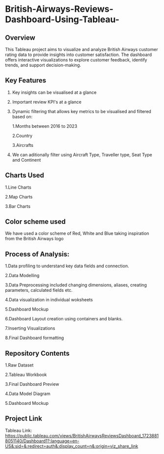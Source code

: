 # British-Airways-Reviews-Dashboard-Using-Tableau-

## Overview
This Tableau project aims to visualize and analyze British Airways customer rating data to provide insights into customer satisfaction.
The dashboard offers interactive visualizations to explore customer feedback, identify trends, and support decision-making.

## Key Features
1. Key insights can be visualised at a glance
2. Important review KPI's at a glance
3. Dynamic filtering that allows key metrics to be visualised and filtered based on:

    1.Months between 2016 to 2023

    2.Country

   3.Aircrafts

5. We can aditionally filter using Aircraft Type, Traveller type, Seat Type and Continent

## Charts Used
1.Line Charts

2.Map Charts

3.Bar Charts

## Color scheme used
We have used a color scheme of Red, White and Blue taking inspiration from the British Airways logo

## Process of Analysis:
1.Data profiling to understand key data fields and connection.

2.Data Modelling

3.Data Preprocessing included changing dimensions, aliases, creating parameters, calculated fields etc.

4.Data visualization in individual woksheets

5.Dashboard Mockup

6.Dashboard Layout creation using containers and blanks.

7.Inserting Visualizations

8.Final Dashboard formatting

## Repository Contents
1.Raw Dataset

2.Tableau Workbook

3.Final Dashboard Preview

4.Data Model Diagram

5.Dashboard Mockup

## Project Link
Tableau Link: 
https://public.tableau.com/views/BritishAirwaysReviewsDashboard_17238818051140/Dashboard1?:language=en-US&:sid=&:redirect=auth&:display_count=n&:origin=viz_share_link

